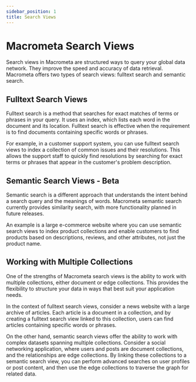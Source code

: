 ```yaml
---
sidebar_position: 1
title: Search Views
---
```


# Macrometa Search Views

Search views in Macrometa are structured ways to query your global data network. They improve the speed and accuracy of data retrieval. Macrometa offers two types of search views: fulltext search and semantic search.

## Fulltext Search Views

Fulltext search is a method that searches for exact matches of terms or phrases in your query. It uses an index, which lists each word in the document and its location. Fulltext search is effective when the requirement is to find documents containing specific words or phrases.

For example, in a customer support system, you can use fulltext search views to index a collection of common issues and their resolutions. This allows the support staff to quickly find resolutions by searching for exact terms or phrases that appear in the customer's problem description.

## Semantic Search Views - Beta

Semantic search is a different approach that understands the intent behind a search query and the meanings of words. Macrometa semantic search currently provides similarity search, with more functionality planned in future releases.

An example is a large e-commerce website where you can use semantic search views to index product collections and enable customers to find products based on descriptions, reviews, and other attributes, not just the product name.

## Working with Multiple Collections

One of the strengths of Macrometa search views is the ability to work with multiple collections, either document or edge collections. This provides the flexibility to structure your data in ways that best suit your application needs.

In the context of fulltext search views, consider a news website with a large archive of articles. Each article is a document in a collection, and by creating a fulltext search view linked to this collection, users can find articles containing specific words or phrases.

On the other hand, semantic search views offer the ability to work with complex datasets spanning multiple collections. Consider a social networking application, where users and posts are document collections, and the relationships are edge collections. By linking these collections to a semantic search view, you can perform advanced searches on user profiles or post content, and then use the edge collections to traverse the graph for related data.
